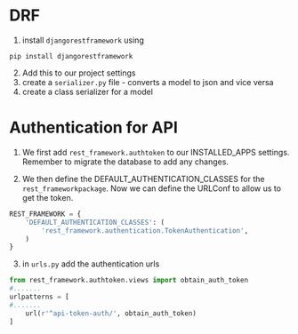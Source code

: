 # DRF
1. install `djangorestframework` using 
```shell 
pip install djangorestframework
```
2. Add this to our project settings
3. create a `serializer.py` file - converts a model to json and vice versa
4.  create a class serializer for a model
   

# Authentication for API

1. We first add `rest_framework.authtoken` to our INSTALLED_APPS settings. Remember to migrate the database to add any changes.

2. We then define the DEFAULT_AUTHENTICATION_CLASSES for the `rest_frameworkpackage`. Now we can define the URLConf to allow us to get the token.
```py
REST_FRAMEWORK = {
    'DEFAULT_AUTHENTICATION_CLASSES': (
        'rest_framework.authentication.TokenAuthentication',
    )
}
```

3. in `urls.py` add the authentication urls

```py
from rest_framework.authtoken.views import obtain_auth_token
#.......
urlpatterns = [
#.......
    url(r'^api-token-auth/', obtain_auth_token)
]
```
